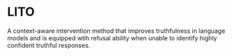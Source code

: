 # LITO
A context-aware intervention method that improves truthfulness in language models and is equipped wtih refusal ability when unable to identify highly confident truthful responses.
